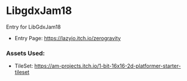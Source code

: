 # LibgdxJam18
Entry for LibGdxJam18

- Entry Page: https://lazyio.itch.io/zerogravity

### Assets Used: 

- TileSet: https://am-projects.itch.io/1-bit-16x16-2d-platformer-starter-tileset
